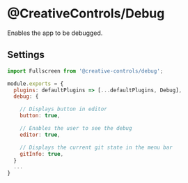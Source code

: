 # @CreativeControls/Debug
Enables the app to be debugged.

## Settings
```js
import Fullscreen from '@creative-controls/debug';

module.exports = {
  plugins: defaultPlugins => [...defaultPlugins, Debug],
  debug: {

    // Displays button in editor
    button: true,

    // Enables the user to see the debug
    editor: true,

    // Displays the current git state in the menu bar
    gitInfo: true,
  }
  ...
}
```
